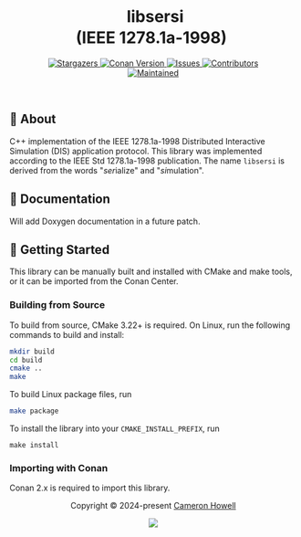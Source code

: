 <h1 align="center">
  <img
    src="https://raw.githubusercontent.com/catppuccin/catppuccin/main/assets/misc/transparent.png"
    height="30"
    width="0px"
  />
   libsersi</br>
   (IEEE 1278.1a-1998)
  <img
    src="https://raw.githubusercontent.com/catppuccin/catppuccin/main/assets/misc/transparent.png"
    height="30"
    width="0px"
  />
</h1>

<p align="center">
  <a href="https://github.com/crhowell3/libsersi/stargazers">
    <img
      alt="Stargazers"
      src="https://img.shields.io/github/stars/crhowell3/libsersi?style=for-the-badge&logo=starship&color=b16286&logoColor=d9e0ee&labelColor=282a36"
    />
  </a>
  <a href="https://conan.io/center/recipes/libsersi">
    <img
      alt="Conan Version"
      src="https://img.shields.io/conan/v/libsersi?style=for-the-badge&logo=rust&color=458588&logoColor=d9e0ee&labelColor=282a36"
    />
  </a>
  <a href="https://github.com/crhowell3/libsersi/issues">
    <img
      alt="Issues"
      src="https://img.shields.io/github/issues/crhowell3/libsersi?style=for-the-badge&logo=gitbook&color=d79921&logoColor=d9e0ee&labelColor=282a36"
    />
  </a>
  <a href="https://github.com/crhowell3/libsersi/contributors">
    <img
      alt="Contributors"
      src="https://img.shields.io/github/contributors/crhowell3/libsersi?style=for-the-badge&logo=opensourceinitiative&color=689d6a&logoColor=d9e0ee&labelColor=282a36"
    />
  </a>
  <br/>
  <a href="#">
    <img
      alt="Maintained"
      src="https://img.shields.io/maintenance/yes/2024?style=for-the-badge&color=98971a&labelColor=282a36"
    />
  </a>
</p>

&nbsp;

## 💭 About
C++ implementation of the IEEE 1278.1a-1998 Distributed Interactive Simulation (DIS) application protocol. This library was implemented according to the IEEE Std 1278.1a-1998 publication. The name `libsersi` is derived from the words "*ser*ialize" and "*si*mulation".

## 📕 Documentation
Will add Doxygen documentation in a future patch.

## 🔰 Getting Started
This library can be manually built and installed with CMake and make tools, or it can be imported
from the Conan Center.
### Building from Source
To build from source, CMake 3.22+ is required. On Linux, run the following commands to build and install:
```bash
mkdir build
cd build
cmake ..
make
```
To build Linux package files, run
```bash
make package
```
To install the library into your `CMAKE_INSTALL_PREFIX`, run
```
make install
```

### Importing with Conan
Conan 2.x is required to import this library.

<p align="center">
  Copyright &copy; 2024-present
  <a href="https://github.com/crhowell3" target="_blank">Cameron Howell</a>
</p>
<p align="center">
  <a href="https://github.com/crhowell3/libsersi/blob/main/LICENSE"
    ><img
      src="https://img.shields.io/static/v1.svg?style=for-the-badge&label=License&message=BSD-2-Clause&logoColor=d9e0ee&colorA=282a36&colorB=b16286"
  /></a>
</p>
